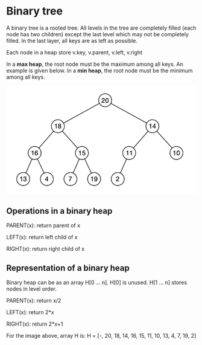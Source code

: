 # Binary tree

A binary tree is a rooted tree. All levels in the tree are completely filled (each node has two children) except the last level which may not be completely filled. In the last layer, all keys are as left as possible.

Each node in a heap store v.key, v.parent, v.left, v.right

In a **max heap**, the root node must be the maximum among all keys. An example is given below. In a **min heap**, the root node must be the minimum among all keys.

![heap1](heap1.png)



## Operations in a binary heap

PARENT(x): return parent of x

LEFT(x): return left child of x

RIGHT(x): return right child of x

## Representation of a binary heap

Binary heap can be as an array H[0 ... n]. H[0] is unused. H[1 ... n] stores nodes in level order.

PARENT(x): return x/2

LEFT(x): return 2*x

RIGHT(x): return 2*x+1

For the image above, array H is: H = [-, 20, 18, 14, 16, 15, 11, 10, 13, 4, 7, 19, 2]
